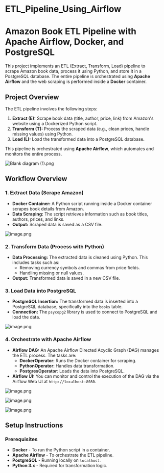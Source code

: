 # ETL_Pipeline_Using_Airflow

# Amazon Book ETL Pipeline with Apache Airflow, Docker, and PostgreSQL

This project implements an ETL (Extract, Transform, Load) pipeline to scrape Amazon book data, process it using Python, and store it in a PostgreSQL database. The entire pipeline is orchestrated using **Apache Airflow** and the web scraping is performed inside a **Docker** container.

## Project Overview

The ETL pipeline involves the following steps:

1. **Extract (E):** Scrape book data (title, author, price, link) from Amazon's website using a Dockerized Python script.
2. **Transform (T):** Process the scraped data (e.g., clean prices, handle missing values) using Python.
3. **Load (L):** Load the transformed data into a PostgreSQL database.

This pipeline is orchestrated using **Apache Airflow**, which automates and monitors the entire process.

![Blank diagram (1).png](https://prod-files-secure.s3.us-west-2.amazonaws.com/95e75144-f956-4e60-bea7-299d210aa570/5c60b8e0-b0c6-4c9d-a0ab-e9ed13e8b18e/Blank_diagram_(1).png)

## Workflow Overview

### 1. **Extract Data (Scrape Amazon)**
   - **Docker Container:** A Python script running inside a Docker container scrapes book details from Amazon.
   - **Data Scraping:** The script retrieves information such as book titles, authors, prices, and links.
   - **Output:** Scraped data is saved as a CSV file.

![image.png](https://prod-files-secure.s3.us-west-2.amazonaws.com/95e75144-f956-4e60-bea7-299d210aa570/10aba727-d361-4737-843f-68bc67d3d9ba/image.png)

### 2. **Transform Data (Process with Python)**
   - **Data Processing:** The extracted data is cleaned using Python. This includes tasks such as:
     - Removing currency symbols and commas from price fields.
     - Handling missing or null values.
   - **Output:** Transformed data is saved in a new CSV file.

### 3. **Load Data into PostgreSQL**
   - **PostgreSQL Insertion:** The transformed data is inserted into a PostgreSQL database, specifically into the `books` table.
   - **Connection:** The `psycopg2` library is used to connect to PostgreSQL and load the data.

![image.png](https://prod-files-secure.s3.us-west-2.amazonaws.com/95e75144-f956-4e60-bea7-299d210aa570/d0bb4b1c-14c8-4442-b62d-a3129d2a1305/image.png)

### 4. **Orchestrate with Apache Airflow**
   - **Airflow DAG:** An Apache Airflow Directed Acyclic Graph (DAG) manages the ETL process. The tasks are:
     - **DockerOperator**: Runs the Docker container for scraping.
     - **PythonOperator**: Handles data transformation.
     - **PostgresOperator**: Loads the data into PostgreSQL.
   - **Airflow UI:** You can monitor and control the execution of the DAG via the Airflow Web UI at `http://localhost:8080`.

![image.png](https://prod-files-secure.s3.us-west-2.amazonaws.com/95e75144-f956-4e60-bea7-299d210aa570/7abdf90c-1525-4f48-b381-43fa7cdf6c15/image.png)

![image.png](https://prod-files-secure.s3.us-west-2.amazonaws.com/95e75144-f956-4e60-bea7-299d210aa570/3ce45275-66ba-4414-8e80-24acd52928ef/image.png)

![image.png](https://prod-files-secure.s3.us-west-2.amazonaws.com/95e75144-f956-4e60-bea7-299d210aa570/1528f817-07b8-4395-a4f2-4603f3b63d80/image.png)

## Setup Instructions

### Prerequisites

- **Docker** - To run the Python script in a container.
- **Apache Airflow** - To orchestrate the ETL pipeline.
- **PostgreSQL** - Running locally on `localhost`.
- **Python 3.x** - Required for transformation logic.


  
